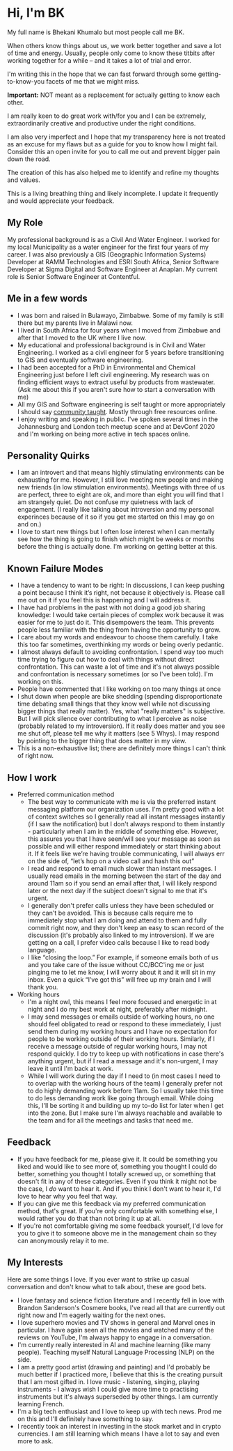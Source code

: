 # Hi, I'm BK

My full name is Bhekani Khumalo but most people call me BK. 

When others know things about us, we work better together and save a lot of time and energy. Usually, people only come to know these titbits after working together for a while – and it takes a lot of trial and error.

I'm writing this in the hope that we can fast forward through some getting-to-know-you facets of me that we might miss.

**Important:** NOT meant as a replacement for actually getting to know each other.

I am really keen to do great work with/for you and I can be extremely, extraordinarily creative and productive under the right conditions.

I am also very imperfect and I hope that my transparency here is not treated as an excuse for my flaws but as a guide for you to know how I might fail. Consider this an open invite for you to call me out and prevent bigger pain down the road.

The creation of this has also helped me to identify and refine my thoughts and values.

This is a living breathing thing and likely incomplete. I update it frequently and would appreciate your feedback.

## My Role

My professional background is as a Civil And Water Engineer. I worked for my local Municipality as a water engineer for the first four years of my career. I was also previously a GIS (Geographic Information Systems) Developer at RAMM Technologies and ESRI South Africa, Senior Software Developer at Sigma Digital and Software Engineer at Anaplan. My current role is Senior Software Engineer at Contentful.

## Me in a few words

- I was born and raised in Bulawayo, Zimbabwe. Some of my family is still there but my parents live in Malawi now.
- I lived in South Africa for four years when I moved from Zimbabwe and after that I moved to the UK where I live now.
- My educational and professional background is in Civil and Water Engineering. I worked as a civil engineer for 5 years before transitioning to GIS and eventually software engineering.
- I had been accepted for a PhD in Environmental and Chemical Engineering just before I left civil engineering. My research was on finding efficient ways to extract useful by products from wastewater. (Ask me about this if you aren't sure how to start a conversation with me)
- All my GIS and Software engineering is self taught or more appropriately I should say [community taught](https://www.youtube.com/watch?v=kxgDfOHHadU). Mostly through free resources online.
- I enjoy writing and speaking in public. I've spoken several times in the Johannesburg and London tech meetup scene and at DevConf 2020 and I'm working on being more active in tech spaces online.

## Personality Quirks

- I am an introvert and that means highly stimulating environments can be exhausting for me. However, I still love meeting new people and making new friends (in low stimulation environments). Meetings with three of us are perfect, three to eight are ok, and more than eight you will find that I am strangely quiet. Do not confuse my quietness with lack of engagement. (I really like talking about introversion and my personal experinces because of it so if you get me started on this I may go on and on.)
- I love to start new things but I often lose interest when I can mentally see how the thing is going to finish which might be weeks or months before the thing is actually done. I’m working on getting better at this.

## Known Failure Modes

- I have a tendency to want to be right: In discussions, I can keep pushing a point because I think it’s right, not because it objectively is. Please call me out on it if you feel this is happening and I will address it.
- I have had problems in the past with not doing a good job sharing knowledge: I would take certain pieces of complex work because it was easier for me to just do it. This disempowers the team. This prevents people less familiar with the thing from having the opportunity to grow.
- I care about my words and endeavour to choose them carefully. I take this too far sometimes, overthinking my words or being overly pedantic.
- I almost always default to avoiding confrontation. I spend way too much time trying to figure out how to deal with things without direct confrontation. This can waste a lot of time and it's not always possible and confrontation is necessary sometimes (or so I've been told). I'm working on this.
- People have commented that I like working on too many things at once
- I shut down when people are bike shedding (spending disproportionate time debating small things that they know well while not discussing bigger things that really matter). Yes, what "really matters" is subjective. But I will pick silence over contributing to what I perceive as noise (probably related to my introversion). If it really does matter and you see me shut off, please tell me why it matters (see 5 Whys). I may respond by pointing to the bigger thing that does matter in my view.
- This is a non-exhaustive list; there are definitely more things I can't think of right now.

## How I work

- Preferred communication method
  - The best way to communicate with me is via the preferred instant messaging platform our organization uses. I'm pretty good with a lot of context switches so I generally read all instant messages instantly (if I saw the notification) but I don't always respond to them instantly - particularly when I am in the middle of something else. However, this assures you that I have seen/will see your message as soon as possible and will either respond immediately or start thinking about it. If it feels like we’re having trouble communicating, I will always err on the side of, “let’s hop on a video call and hash this out”
  - I read and respond to email much slower than instant messages. I usually read emails in the morning between the start of the day and around 11am so if you send an email after that, I will likely respond later or the next day if the subject doesn't signal to me that it's urgent.
  - I generally don't prefer calls unless they have been scheduled or they can't be avoided. This is because calls require me to immediately stop what I am doing and attend to them and fully commit right now, and they don't keep an easy to scan record of the discussion (it's probably also linked to my introversion). If we are getting on a call, I prefer video calls because I like to read body language.
  - I like “closing the loop.” For example, if someone emails both of us and you take care of the issue without CC/BCC'ing me or just pinging me to let me know, I will worry about it and it will sit in my inbox. Even a quick “I’ve got this” will free up my brain and I will thank you.
- Working hours
  - I'm a night owl, this means I feel more focused and energetic in at night and I do my best work at night, preferably after midnight.
  - I may send messages or emails outside of working hours, no one should feel obligated to read or respond to these immediately, I just send them during my working hours and I have no expectation for people to be working outside of their working hours. Similarly, if I receive a message outside of regular working hours, I may not respond quickly. I do try to keep up with notifications in case there's anything urgent, but if I read a message and it's non-urgent, I may leave it until I'm back at work.
  - While I will work during the day if I need to (in most cases I need to to overlap with the working hours of the team) I generally prefer not to do highly demanding work before 11am. So I usually take this time to do less demanding work like going through email. While doing this, I'll be sorting it and building up my to-do list for later when I get into the zone. But I make sure I'm always reachable and available to the team and for all the meetings and tasks that need me. 

## **Feedback**

- If you have feedback for me, please give it. It could be something you liked and would like to see more of, something you thought I could do better, something you thought I totally screwed up, or something that doesn't fit in any of these categories. Even if you think it might not be the case, I *do* want to hear it. And if you think I don't want to hear it, I'd love to hear why you feel that way.
- If you can give me this feedback via my preferred communication method, that's great. If you're only comfortable with something else, I would rather you do that than not bring it up at all.
- If you're not comfortable giving me some feedback yourself, I'd love for you to give it to someone above me in the management chain so they can anonymously relay it to me.

## My Interests

Here are some things I love. If you ever want to strike up casual conversation and don't know what to talk about, these are good bets.

- I love fantasy and science fiction literature and I recently fell in love with Brandon Sanderson's Cosmere books, I've read all that are currently out right now and I'm eagerly waiting for the next ones.
- I love superhero movies and TV shows in general and Marvel ones in particular. I have again seen all the movies and watched many of the reviews on YouTube, I'm always happy to engage in a conversation.
- I'm currently really interested in AI and machine learning (like many people). Teaching myself Natural Language Processing (NLP) on the side. 
- I am a pretty good artist (drawing and painting) and I'd probably be much better if I practiced more, I believe that this is the creating pursuit that I am most gifted in. I love music - listening, singing, playing instruments - I always wish I could give more time to practising instruments but it's always superseded by other things. I am currently learning French.
- I'm a big tech enthusiast and I love to keep up with tech news. Prod me on this and I'll definitely have something to say.
- I recently took an interest in investing in the stock market and in crypto currencies. I am still learning which means I have a lot to say and even more to ask.
